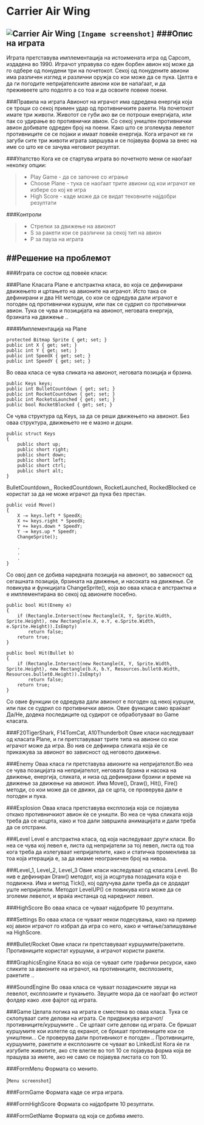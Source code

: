 Carrier Air Wing
=========
![Carrier Air Wing](http://upload.wikimedia.org/wikipedia/en/0/0f/Carrier_Airwing_game_flyer.png)
`[Ingame screenshot]`
###Опис на играта
------------
Играта претставува имплементација на истоимената игра од Capcom, издадена во 1990. Играчот управува со еден борбен авион кој може да го одбере од понудени три на почетокот. Секој од понудените авиони има различен изглед и различни оружја со кои може да се пука. Целта е да ги погодите непријателските авиони кои ве напаѓаат, и да преживеете што подолго а со тоа и да освоите повеке поени.

###Правила на играта
Авионот на играчот има одредена енергија која се троши со секој примен удар од противничките ракети. На почетокот имате три животи. Животот се губи ако ви се потроши енергијата, или пак со удирање во противнички авион. Со секој уништен противнички авион добивате одреден број на поени. Како што се зголемува левелот противниците се се појаки и имаат повеќе енергија. Кога играчот ке ги загуби сите три животи играта завршува и се појавува форма за внес на име со што ке се зачува неговиот резултат.

###Упатство
Кога ке се стартува играта во почетното мени се наоѓаат неколку опции:
> + Play Game - да се започне со играње
> + Choose Plane - тука се наоѓаат трите авиони од кои играчот ке избере со кој ке игра
> + High Score - каде може да се видат тековните најдобри резултати

###Контроли
> + Стрелки за движење на авионот
> + S за ракети кои се различни за секој тип на авион
> + P за пауза на играта

##Решение на проблемот
------------
###Играта се состои од повеќе класи:

###Plane
Класата Plane е апстрактна класа, во која се дефинирани движењето и цртањето на авионите на играчот. Исто така се дефинирани и два Hit методи, со кои се одредува дали играчот е погоден од противнички куршум, или пак се судрил со противнички авион. 
Тука се чува и позицијата на авионот, неговата енергија, брзината на движење ..

####Имплементација на Plane
```
protected Bitmap Sprite { get; set; }
public int X { get; set; }
public int Y { get; set; }
public int SpeedX { get; set; }
public int SpeedY { get; set; }
```
Во оваа класа се чува сликата на авионот, неговата позиција и брзина.

```
public Keys keys;
public int BulletCountdown { get; set; }
public int RocketCountdown { get; set; }
public int RocketsLaunched { get; set; }
public bool RocketBlocked { get; set; }
```
Се чува структура од Keys, за да се реши движењето на авионот. Без оваа структура, движењето не е мазно и доцни.
```
public struct Keys
{
    public short up;
    public short right;
    public short down;
    public short left;
    public short ctrl;
    public short alt;
}
```
BulletCountdown,, RockedCountdown, RocketLaunched, RockedBlocked се користат за да не може играчот да пука без престан.
```
public void Move()
{
    X -= keys.left * SpeedX;
    X += keys.right * SpeedX;
    Y += keys.down * SpeedY;
    Y -= keys.up * SpeedY;
    ChangeSprite();

    .
    .
    .
}
```
Со овој дел се добива наредната позиција на авионот, во зависност од сегашната позиција, брзината на движење, и насоката на движење.
Се повикува и функцијата ChangeSprite(), која во оваа класа е апстрактна и е имплементирана во секој од авионите посебно. 
```
public bool Hit(Enemy e)
{
    if (Rectangle.Intersect(new Rectangle(X, Y, Sprite.Width, Sprite.Height), new Rectangle(e.X, e.Y, e.Sprite.Width, e.Sprite.Height)).IsEmpty)
        return false;
    return true;
}

public bool Hit(Bullet b)
{
    if (Rectangle.Intersect(new Rectangle(X, Y, Sprite.Width, Sprite.Height), new Rectangle(b.X, b.Y, Resources.bullet0.Width, Resources.bullet0.Height)).IsEmpty)
        return false;
    return true;
}
```
Со овие функции се одредува дали авионот е погоден од некој куршум, или пак се судрил со противнички авион. Овие функции само враќаат Да/Не, додека последиците од судирот се обработуваат во Game класата.


###F20TigerShark, F14TomCat, A10Thunderbolt
Овие класи наследуваат од класата Plane, и ги претставуваат трите типа на авиони со кои играчот може да игра. Во нив се дефинира сликата која ќе се прикажува за авионот во зависност од неговото движење.

###Enemy
Оваа класа ги претставува авионите на непријателот.Во неа се чува позицијата на непријателот, неговата брзина и насока на движење, енергија, сликата, и низа од дефинирани брзини и време на движење за движење на авионот.
Има Move(), Draw(), Hit(), Fire() методи, со кои може да се движи, да се црта, се проверува дали е погоден и пука.


###Explosion
Оваа класа претставува експлозија која се појавува откако противничкиот авион ќе се уништи. Во неа се чува сликата која треба да се исцрта, како и тоа дали завршила анимацијата и дали треба да се отстрани.

###Level
Level е апстрактна класа, од која наследуваат други класи. Во неа се чува кој левел е, листа од непријатели за тој левел, листа од тоа кога треба да излегуваат непријателите, како и статичка променлива за тоа која итерација е, за да имаме неограничен број на нивоа.

###Level_1, Level_2, Level_3
Овие класи наследуваат од класата Level. Во нив е дефиниран Draw() методот, кој ја исцртува позадината која е подвижна.
Има и метод Tick(), кој одлучува дали треба да се додадат уште непријатели. Методот LevelUP() се повикува кога може да се зголеми левелот, и враќа инстанца од наредниот левел.

###HighScore
Во оваа класа се чуваат најдобрите 10 резултати.

###Settings
Во оваа класа се чуваат некои подесувања, како на пример кој авион играчот го избрал да игра со него, како и читање/запишување на HighScore.

###Bullet/Rocket
Овие класи ги претставуваат куршумите/ракетите. Противниците користат куршуми, а играчот користи ракети.

###GraphicsEngine
Класа во која се чуваат сите графички ресурси, како сликите за авионите на играчот, на противниците, експлозиите, ракетите ..

###SoundEngine
Во оваа класа се чуваат позадинските звуци на левелот, експлозиите и пукањето.
Звуците мора да се наоѓаат фо истиот фолдер како .exe фајлот од играта.

###Game
Целата логика на играта е сместена во оваа класа. Тука се склопуваат сите делови на играта. Се придвижува играчот/противниците/куршумите ..
Се цртаат сите делови од играта.
Се бришат куршумите кои излегле од екранот, се бришат противниците кои се уништени...
Се проверува дали противникот е погоден ..
Противниците, куршумите, ракетите и експлозиите се чуваат во LinkedList
Кога ќе ги изгубите животите, ако сте влегле во топ 10 се појавува форма која ве прашува за имете, ако не само се појавува листата со топ 10.

###FormMenu
Формата со менито.

[`Menu screenshot`]

###FormGame
Формата каде се игра играта.

###FormHighScore
Формата со најдобрите 10 резултати.

###FormGetName
Формата од која се добива името.











